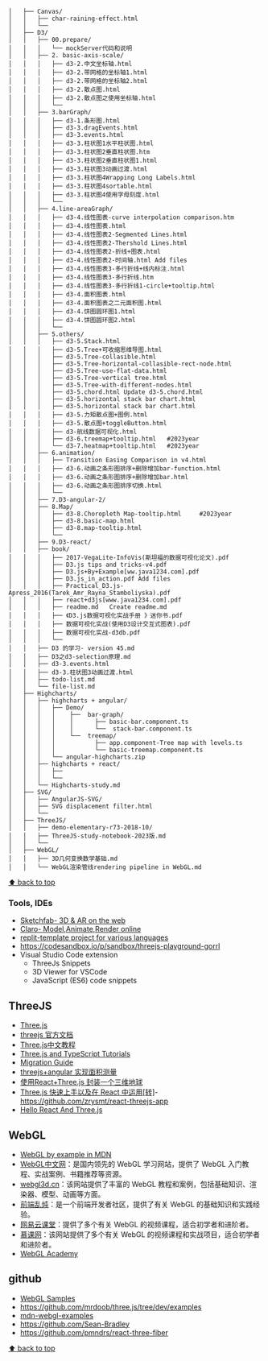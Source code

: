 ```
│   ├── Canvas/
│   │   ├── char-raining-effect.html
│   │   └──   
│   ├── D3/
│   │   ├── 00.prepare/
│   │   │   └── mockServer代码和说明
│   │   ├── 2. basic-axis-scale/
│   │   │   ├── d3-2.中文坐标轴.html
│   │   │   ├── d3-2.带网格的坐标轴1.html
│   │   │   ├── d3-2.带网格的坐标轴2.html
│   │   │   ├── d3-2.散点图.html
│   │   │   ├── d3-2.散点图之使用坐标轴.html
│   │   │   └── 
│   │   ├── 3.barGraph/
│   │   │   ├── d3-1.条形图.html
│   │   │   ├── d3-3.dragEvents.html
│   │   │   ├── d3-3.events.html
│   │   │   ├── d3-3.柱状图1水平柱状图.html
│   │   │   ├── d3-3.柱状图2垂直柱状图.htm
│   │   │   ├── d3-3.柱状图2垂直柱状图1.html
│   │   │   ├── d3-3.柱状图3动画过渡.html
│   │   │   ├── d3-3.柱状图4Wrapping Long Labels.html
│   │   │   ├── d3-3.柱状图4sortable.html
│   │   │   ├── d3-3.柱状图4使用字母刻度.html
│   │   │   └── 
│   │   ├── 4.line-areaGraph/
│   │   │   ├── d3-4.线性图表-curve interpolation comparison.htm
│   │   │   ├── d3-4.线性图表.html
│   │   │   ├── d3-4.线性图表2-Segmented Lines.html
│   │   │   ├── d3-4.线性图表2-Thershold Lines.html
│   │   │   ├── d3-4.线性图表2-折线+图表.html
│   │   │   ├── d3-4.线性图表2-时间轴.html	Add files
│   │   │   ├── d3-4.线性图表3-多行折线+线内标注.html
│   │   │   ├── d3-4.线性图表3-多行折线.htm
│   │   │   ├── d3-4.线性图表3-多行折线1-circle+tooltip.html
│   │   │   ├── d3-4.面积图表.html
│   │   │   ├── d3-4.面积图表之二元面积图.html
│   │   │   ├── d3-4.饼图圆环图1.html
│   │   │   ├── d3-4.饼图圆环图2.html
│   │   │   └── 
│   │   ├── 5.others/
│   │   │   ├── d3-5.Stack.html
│   │   │   ├── d3-5.Tree+可收缩思维导图.html
│   │   │   ├── d3-5.Tree-collasible.html
│   │   │   ├── d3-5.Tree-horizontal-collasible-rect-node.html
│   │   │   ├── d3-5.Tree-use-flat-data.html
│   │   │   ├── d3-5.Tree-vertical tree.html
│   │   │   ├── d3-5.Tree-with-different-nodes.html
│   │   │   ├── d3-5.chord.html	Update d3-5.chord.html
│   │   │   ├── d3-5.horizontal stack bar chart.html
│   │   │   ├── d3-5.horizontal stack bar chart.html	
│   │   │   ├── d3-5.力矩散点图+图例.html
│   │   │   ├── d3-5.散点图+toggleButton.html
│   │   │   ├── d3-航线数据可视化.html
│   │   │   ├── d3-6.treemap+tooltip.html   #2023year
│   │   │   └── d3-7.heatmap+tooltip.html   #2023year
│   │   ├── 6.animation/
│   │   │   ├── Transition Easing Comparison in v4.html
│   │   │   ├── d3-6.动画之条形图排序+删除增加bar-function.html
│   │   │   ├── d3-6.动画之条形图排序+删除增加bar.html
│   │   │   ├── d3-6.动画之条形图排序切换.html
│   │   │   └── 
│   │   ├── 7.D3-angular-2/
│   │   ├── 8.Map/
│   │   │   ├── d3-8.Choropleth Map-tooltip.html     #2023year
│   │   │   ├── d3-8.basic-map.html
│   │   │   ├── d3-8.map-tooltip.html
│   │   │   └── 
│   │   ├── 9.D3-react/
│   │   ├── book/
│   │   │   ├── 2017-VegaLite-InfoVis(斯坦福的数据可视化论文).pdf
│   │   │   ├── D3.js tips and tricks-v4.pdf
│   │   │   ├── D3.js+By+Example[ww.java1234.com].pdf
│   │   │   ├── D3.js_in_action.pdf	Add files
│   │   │   ├── Practical_D3.js-Apress_2016(Tarek_Amr_Rayna_Stamboliyska).pdf
│   │   │   ├── react+d3js[www.java1234.com].pdf
│   │   │   ├── readme.md	Create readme.md
│   │   │   ├── 《D3.js数据可视化实战手册 》迷你书.pdf
│   │   │   ├── 数据可视化实战(使用D3设计交互式图表).pdf
│   │   │   ├── 数据可视化实战-d3db.pdf
│   │   │   └──
│   │   ├── D3 的学习- version 45.md
│   │   ├── D3之d3-selection原理.md
│   │   ├── d3-3.events.html
│   │   ├── d3-3.柱状图3动画过渡.html
│   │   ├── todo-list.md
│   │   └── file-list.md
│   ├── Highcharts/
│   │   ├── highcharts + angular/
│   │   │   ├── Demo/
│   │   │   │    ├──  bar-graph/
│   │   │   │    │      ├── basic-bar.component.ts
│   │   │   │    │      └──  stack-bar.component.ts
│   │   │   │    └──  treemap/
│   │   │   │           ├── app.component-Tree map with levels.ts
│   │   │   │           └── basic-treemap.component.ts
│   │   │   └── angular-highcharts.zip
│   │   ├── highcharts + react/
│   │   │   ├──
│   │   │   └── 
│   │   └── Highcharts-study.md
│   ├── SVG/
│   │   ├── AngularJS-SVG/
│   │   ├── SVG displacement filter.html
│   │   └──
│   ├── ThreeJS/
│   │   ├── demo-elementary-r73-2018-10/
│   │   ├── ThreeJS-study-notebook-2023版.md
│   │   └── 
│   ├── WebGL/
│   │   ├── 3D几何变换数学基础.md
│   │   └── WebGL渲染管线rendering pipeline in WebGL.md
```

[⬆ back to top](#top)

### Tools, IDEs

- [Sketchfab- 3D & AR on the web](https://sketchfab.com/)
- [Claro- Model,Animate,Render online](https://clara.io/)
- [replit-template project for various languages](https://replit.com/)
- https://codesandbox.io/p/sandbox/threejs-playground-gorrl
- Visual Studio Code extension
  - ThreeJs Snippets
  - 3D Viewer for VSCode
  - JavaScript (ES6) code snippets

## ThreeJS

- [Three.js](https://threejs.org/)
- [threejs 官方文档](https://threejs.org/docs/#manual/zh/introduction/Creating-a-scene)
- [Three.js中文教程](https://techbrood.com/threejs/docs/)
- [Three.js and TypeScript Tutorials](https://sbcode.net/threejs/)
- [Migration Guide](https://github.com/mrdoob/three.js/wiki/Migration-Guide)
- [threejs+angular 实现面积测量](https://blog.csdn.net/u013172864/article/details/89704868)
- [使用React+Three.js 封装一个三维地球](https://blog.csdn.net/future_todo/article/details/78072615)
- [Three.js 快速上手以及在 React 中运用[转]](https://www.cnblogs.com/mazhenyu/p/11834700.html)- https://github.com/zrysmt/react-threejs-app
- [Hello React And Three.js](https://zhuanlan.zhihu.com/p/450900050)

## WebGL

- [WebGL by example in MDN](https://developer.mozilla.org/en-US/docs/Web/API/WebGL_API/By_example)
- [WebGL中文网](http://www.hewebgl.com/)：是国内领先的 WebGL 学习网站，提供了 WebGL 入门教程、实战案例、书籍推荐等资源。
- [webgl3d.cn](http://www.webgl3d.cn/)：该网站提供了丰富的 WebGL 教程和案例，包括基础知识、渲染器、模型、动画等方面。
- [前端乱炖](https://www.html5rocks.com/zh/tutorials/webgl/webgl_fundamentals/)：是一个前端开发者社区，提供了有关 WebGL 的基础知识和实践经验。
- [网易云课堂](https://study.163.com/courses-search?keyword=webgl)：提供了多个有关 WebGL 的视频课程，适合初学者和进阶者。
- [慕课网](https://www.imooc.com/search/?words=webgl)：该网站提供了多个有关 WebGL 的视频课程和实战项目，适合初学者和进阶者。
- [WebGL Academy](https://www.webglacademy.com/)

## github

- [WebGL Samples](https://github.com/WebGLSamples)
- https://github.com/mrdoob/three.js/tree/dev/examples
- [mdn-webgl-examples](https://github.com/idofilin/webgl-by-example/tree/master)
- https://github.com/Sean-Bradley
- https://github.com/pmndrs/react-three-fiber

[⬆ back to top](#top)
